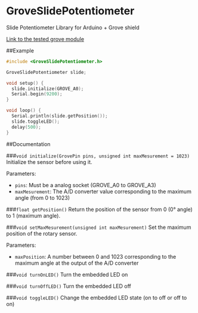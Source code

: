 # GroveSlidePotentiometer
Slide Potentiometer Library for Arduino + Grove shield

[Link to the tested grove module](http://wiki.seeed.cc/Grove-Slide_Potentiometer/)

##Example
```c++
#include <GroveSlidePotentiometer.h>

GroveSlidePotentiometer slide;

void setup() {
  slide.initialize(GROVE_A0);
  Serial.begin(9200);
}

void loop() {
  Serial.println(slide.getPosition());
  slide.toggleLED();
  delay(500);
}
```

##Documentation

###`void initialize(GrovePin pins, unsigned int maxMesurement = 1023)`
Initialize the sensor before using it.

Parameters:
- `pins`: Must be a analog socket (GROVE_A0 to GROVE_A3)
- `maxMesurement`: The A/D converter value corresponding to the maximum angle (from 0 to 1023)

###`float getPosition()`
Return the position of the sensor from 0 (0° angle) to 1 (maximum angle).

###`void setMaxMesurement(unsigned int maxMesurement)`
Set the maximum position of the rotary sensor.

Parameters:
- `maxPosition`: A number between 0 and 1023 corresponding to the maximum angle at the output of the A/D converter

###`void turnOnLED()`
Turn the embedded LED on

###`void turnOffLED()`
Turn the embedded LED off

###`void toggleLED()`
Change the embedded LED state (on to off or off to on)

